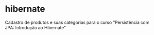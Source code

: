 # hibernate
Cadastro de produtos e suas categorias para o curso "Persistência com JPA: Introdução ao Hibernate"
